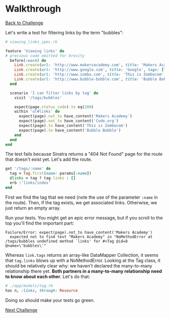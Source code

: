 # Walkthrough

[Back to Challenge](../18_filtering_by_tag.md)

Let's write a test for filtering links by the term "bubbles":

```ruby
# viewing_links_spec.rb

feature 'Viewing links' do
# previous code omitted for brevity
  before(:each) do
    Link.create(url: 'http://www.makersacademy.com', title: 'Makers Academy', tags: [Tag.first_or_create(name: 'education')])
    Link.create(url: 'http://www.google.com', title: 'Google', tags: [Tag.first_or_create(name: 'search')])
    Link.create(url: 'http://www.zombo.com', title: 'This is Zombocom', tags: [Tag.first_or_create(name: 'bubbles')])
    Link.create(url: 'http://www.bubble-bobble.com', title: 'Bubble Bobble', tags: [Tag.first_or_create(name: 'bubbles')])
  end

  scenario 'I can filter links by tag' do
    visit '/tags/bubbles'

    expect(page.status_code).to eq(200)
    within 'ul#links' do
      expect(page).not_to have_content('Makers Academy')
      expect(page).not_to have_content('Code.org')
      expect(page).to have_content('This is Zombocom')
      expect(page).to have_content('Bubble Bobble')
    end
  end
end
```

The test fails because Sinatra returns a "404 Not Found" page for the route that doesn't exist yet. Let's add the route.

```ruby
get '/tags/:name' do
  tag = Tag.first(name: params[:name])
  @links = tag ? tag.links : []
  erb :'links/index'
end
```

First we find the tag that we need (note the use of the parameter `:name` in the route). Then, if the tag exists, we get associated links. Otherwise, we just return an empty array.

Run your tests. You might get an epic error message, but if you scroll to the top you'll find the important part:

```
Failure/Error: expect(page).not_to have_content('Makers Academy')
  expected not to find text "Makers Academy" in "NoMethodError at /tags/bubbles undefined method `links' for #<Tag @id=8 @name=\'bubbles\'"
```

Whereas `link.tags` returns an array-like DataMapper Collection, it seems that `tag.links` blows up with a NoMethodError. Looking at the Tag class, it should be relatively clear why: we haven't declared the many-to-many relationship there yet. **Both partners in a many-to-many relationship need to know about each other**. Let's do that:

```ruby
# ./app/models/tag.rb
has n, :links, through: Resource
```

Doing so should make your tests go green.

[Next Challenge](../19_multiple_tags.md)
